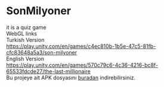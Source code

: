 # SonMilyoner
it is a quiz game  
WebGL links  
Turkish Version  
https://play.unity.com/en/games/c4ec810b-1b5e-47c5-81fb-cfc83648a5a3/son-milyoner  
English Version  
https://play.unity.com/en/games/570c79c6-4c36-4216-bc8f-65533fdcde27/the-last-millionaire  
Bu projeye ait APK dosyasını [buradan](https://github.com/talatuccar/SonMilyoner/releases/tag/v1.0.0) indirebilirsiniz.
